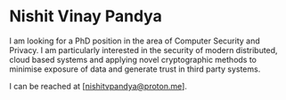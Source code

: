 # Nishit Vinay Pandya

I am looking for a PhD position in the area of Computer Security and Privacy. I am particularly interested in the security of modern distributed, cloud based systems and applying novel cryptographic methods to minimise exposure of data and generate trust in third party systems.

I can be reached at [nishitvpandya@proton.me].
